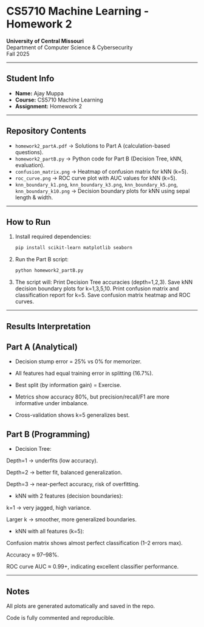# CS5710 Machine Learning - Homework 2

**University of Central Missouri**  
Department of Computer Science & Cybersecurity  
Fall 2025  

---

## Student Info
- **Name:** Ajay Muppa  
- **Course:** CS5710 Machine Learning  
- **Assignment:** Homework 2  

---

## Repository Contents
- `homework2_partA.pdf` → Solutions to Part A (calculation-based questions).  
- `homework2_partB.py` → Python code for Part B (Decision Tree, kNN, evaluation).  
- `confusion_matrix.png` → Heatmap of confusion matrix for kNN (k=5).  
- `roc_curve.png` → ROC curve plot with AUC values for kNN (k=5).  
- `knn_boundary_k1.png`, `knn_boundary_k3.png`, `knn_boundary_k5.png`, `knn_boundary_k10.png` → Decision boundary plots for kNN using sepal length & width.  

---

## How to Run
1. Install required dependencies:
   ```bash
   pip install scikit-learn matplotlib seaborn
2. Run the Part B script:
   ```bash
   python homework2_partB.py
3. The script will:
   Print Decision Tree accuracies (depth=1,2,3).
   Save kNN decision boundary plots for k=1,3,5,10.
   Print confusion matrix and classification report for k=5.
   Save confusion matrix heatmap and ROC curves.

---

## Results Interpretation

## Part A (Analytical)

- Decision stump error = 25% vs 0% for memorizer.

- All features had equal training error in splitting (16.7%).

- Best split (by information gain) = Exercise.

- Metrics show accuracy 80%, but precision/recall/F1 are more informative under imbalance.

- Cross-validation shows k=5 generalizes best.

## Part B (Programming)

- Decision Tree:

Depth=1 → underfits (low accuracy).

Depth=2 → better fit, balanced generalization.

Depth=3 → near-perfect accuracy, risk of overfitting.

- kNN with 2 features (decision boundaries):

k=1 → very jagged, high variance.

Larger k → smoother, more generalized boundaries.

- kNN with all features (k=5):

Confusion matrix shows almost perfect classification (1–2 errors max).

Accuracy ≈ 97–98%.

ROC curve AUC ≈ 0.99+, indicating excellent classifier performance.


---


## Notes

All plots are generated automatically and saved in the repo.

Code is fully commented and reproducible.




